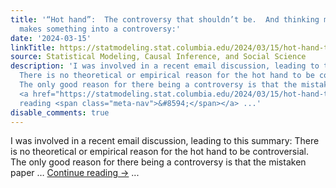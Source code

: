 ```yaml
---
title: '“Hot hand”:  The controversy that shouldn’t be.  And thinking more about what
  makes something into a controversy:'
date: '2024-03-15'
linkTitle: https://statmodeling.stat.columbia.edu/2024/03/15/hot-hand-the-controversy-that-shouldnt-be-and-thinking-more-about-what-makes-something-into-a-controversy/
source: Statistical Modeling, Causal Inference, and Social Science
description: 'I was involved in a recent email discussion, leading to this summary:
  There is no theoretical or empirical reason for the hot hand to be controversial.
  The only good reason for there being a controversy is that the mistaken paper &#8230;
  <a href="https://statmodeling.stat.columbia.edu/2024/03/15/hot-hand-the-controversy-that-shouldnt-be-and-thinking-more-about-what-makes-something-into-a-controversy/">Continue
  reading <span class="meta-nav">&#8594;</span></a> ...'
disable_comments: true
---
```

I was involved in a recent email discussion, leading to this summary: There is no theoretical or empirical reason for the hot hand to be controversial. The only good reason for there being a controversy is that the mistaken paper &#8230; <a href="https://statmodeling.stat.columbia.edu/2024/03/15/hot-hand-the-controversy-that-shouldnt-be-and-thinking-more-about-what-makes-something-into-a-controversy/">Continue reading <span class="meta-nav">&#8594;</span></a> ...